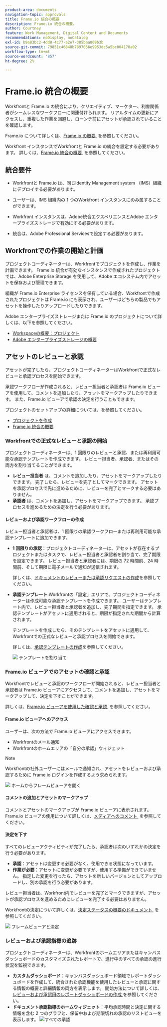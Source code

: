 ```yaml
---
product-area: documents
navigation-topic: approvals
title: Frame.io 統合の概要
description: Frame.io 統合の概要。
author: Courtney
feature: Work Management, Digital Content and Documents
recommendations: noDisplay, noCatalog
exl-id: b9a83bc2-4dd8-4c77-a2e7-385baa809b3b
source-git-commit: 79851c46848b7897056e9953dc5a5bc004170a02
workflow-type: tm+mt
source-wordcount: '857'
ht-degree: 2%

---
```


# Frame.io 統合の概要

Workfrontと Frame.io の統合により、クリエイティブ、マーケター、利害関係者がシームレスなワークフローに関連付けられます。 リアルタイムの更新にアクセスし、重複した作業を回避し、ローンチ前にアセットが承認されていることを確認します。

Frame.io について詳しくは、[Frame.io の概要 &#x200B;](https://support.frame.io/en/collections/49298-getting-started) を参照してください。

Workfront インスタンスでWorkfrontと Frame.io の統合を設定する必要があります。 詳しくは、[Frame.io 統合の概要 &#x200B;](/help/quicksilver/review-and-approve-work/native-integrations/frame-io/frame-int-overview.md#integration-requirements) を参照してください。

## 統合要件

* Workfrontと Frame.io は、同じIdentity Management system （IMS）組織にデプロイする必要があります。

* ユーザーは、IMS 組織内の 1 つのWorkfront インスタンスにのみ属することができます。

* Workfront インスタンスは、Adobe統合エクスペリエンスとAdobe エンタープライズストレージで有効にする必要があります。

* 統合は、Adobe Professional Servicesで設定する必要があります。

## Workfrontでの作業の開始と計画

プロジェクトコーディネーターは、Workfrontでプロジェクトを作成し、作業を計画できます。 Frame.io 統合が有効なインスタンスで作成されたプロジェクトでは、Adobe Enterprise Storage を使用して、Adobe エコシステム内でアセットを保存および管理できます。

組織が Frame.io Enterprise ライセンスを保有している場合、Workfrontで作成されたプロジェクトは Frame.io にも表示され、ユーザーはどちらの製品でもアセットを操作したりアップロードしたりできます。

Adobe エンタープライズストレージまたは Frame.io のプロジェクトについて詳しくは、以下を参照してください。

* [Workspaceの概要：プロジェクト &#x200B;](https://help.frame.io/en/articles/9101001-workspace-overview#h_d9f8654895)
* [Adobe エンタープライズストレージの概要](/help/quicksilver/review-and-approve-work/esm-overview.md)

## アセットのレビューと承認

アセットが完了したら、プロジェクトコーディネーターはWorkfrontで正式なレビューと承認プロセスを開始できます。

承認ワークフローが作成されると、レビュー担当者と承認者は Frame.io ビューアを使用して、コメントを追加したり、アセットをマークアップしたりできます。 また、Frame.io ビューアで承認の決定を行うこともできます。

プロジェクトのセットアップの詳細については、を参照してください。

* [プロジェクトを作成](/help/quicksilver/manage-work/projects/create-projects/create-project.md)
* [Frame.io 統合の概要](/help/quicksilver/review-and-approve-work/native-integrations/frame-io/frame-int-overview.md)

### Workfrontでの正式なレビューと承認の開始

プロジェクトコーディネーターは、1 回限りのレビューと承認、または再利用可能な承認テンプレートを作成できます。 レビュー担当者、承認者、またはその両方を割り当てることができます。

* **レビュー担当者** は、コメントを追加したり、アセットをマークアップしたりできます。 完了したら、レビューを完了としてマークできます。 アセットを承認プロセスで先に進めるために、レビューを完了とマークする必要はありません。
* **承認者** は、コメントを追加し、アセットをマークアップできます。 承認プロセスを進めるための決定を行う必要があります。

#### レビューおよび承認ワークフローの作成

レビュー担当者と承認者は、1 回限りの承認ワークフローまたは再利用可能な承認テンプレートに追加できます。

* **1 回限りの承認**：プロジェクトコーディネーターは、アセットが存在するプロジェクトまたはタスクで、レビュー担当者と承認者を割り当て、完了期限を設定できます。 レビュー担当者と承認者には、期限の 72 時間前、24 時間前、そして期限に電子メールで通知が送信されます。

  詳しくは、[ドキュメントのレビューまたは承認リクエストの作成](/help/quicksilver/review-and-approve-work/document-reviews-and-approvals/manage-document-approvals/create-a-document-approval.md)を参照してください。

* **承認テンプレート**:Workfrontの「設定」エリアで、プロジェクトコーディネーターは作成可能な承認テンプレートを作成できます。 ユーザーはテンプレート内で、レビュー担当者と承認者を追加し、完了期間を指定できます。 承認テンプレートがアセットに適用されると、期限が指定された期間から計算されます。

  テンプレートを作成したら、そのテンプレートをアセットに適用して、Workfrontでの正式なレビューと承認プロセスを開始できます。

  詳しくは、[承認テンプレートの作成](/help/quicksilver/review-and-approve-work/document-reviews-and-approvals/manage-document-approvals/create-approval-template.md)を参照してください。


  ![&#x200B; テンプレートを割り当て &#x200B;](assets/assign-template.png)

### Frame.io ビューアでのアセットの確認と承認

Workfrontでレビューと承認のワークフローが開始されると、レビュー担当者と承認者は Frame.io ビューアにアクセスして、コメントを追加し、アセットをマークアップして、決定を下すことができます。

詳しくは、[Frame.io ビューアを使用した確認と承認 &#x200B;](/help/quicksilver/review-and-approve-work/document-reviews-and-approvals/review-with-frame.md) を参照してください。

#### Frame.io ビューアへのアクセス

ユーザーは、次の方法で Frame.io ビューアにアクセスできます。

* Workfrontのメール通知
* Workfrontのホームエリアの「自分の承認」ウィジェット

>[!NOTE]
>
>Workfrontの社外ユーザーにはメールで通知され、アセットをレビューおよび承認するために Frame.io ログインを作成するよう求められます。

![&#x200B; ホームからフレームビューアを開く &#x200B;](assets/open-fio-viewwer.png)

#### コメントの追加とアセットのマークアップ

コメントとアセットのマークアップが Frame.io ビューアに表示されます。 Frame.io ビューアの使用について詳しくは、[&#x200B; メディアへのコメント &#x200B;](https://help.frame.io/en/articles/9105251-commenting-on-your-media) を参照してください。

#### 決定を下す

すべてのレビューアクティビティが完了したら、承認者は次のいずれかの決定を行う必要があります。

* **承認**：アセットは変更する必要がなく、使用できる状態になっています。
* **作業が必要**：アセットに変更が必要ですが、使用する準備ができていません。 指定した変更を行ったら、アセットを新しいバージョンとしてアップロードし、別の承認を行う必要があります。<!--is the same approval workflow automatically applied? Does the coordinator have to do anything to get the approval going? -->

レビュー担当者は、Workfront内でレビューを完了とマークできますが、アセットが承認プロセスを進めるためにレビューを完了する必要はありません。

Workfrontの決定について詳しくは、[&#x200B; 決定ステータスの概要のドキュメント &#x200B;](/help/quicksilver/review-and-approve-work/document-reviews-and-approvals/manage-document-approvals/document-approval-status.md) を参照してください。

![&#x200B; フレームビューアと決定 &#x200B;](assets/decision-fio.png)


### レビューおよび承認指標の追跡

プロジェクトコーディネーターは、Workfrontのホームエリアまたはキャンバスダッシュボードのカスタマイズされたレポートで、進行中のすべての承認の進行状況を監視できます。

* **カスタムダッシュボード**：キャンバスダッシュボード領域でレポートダッシュボードを作成して、統合された承認機能を使用したレビューと承認に関する情報の概要と詳細情報の両方を表示します。 開始方法について詳しくは、[&#x200B; レビューおよび承認用のレポートダッシュボードの作成 &#x200B;](/help/quicksilver/review-and-approve-work/document-reviews-and-approvals/create-review-and-approval-dashboard.md) を参照してください。
* **ドキュメント承認指標のホームウィジェット**：平均承認時間と決定に関する情報を含む 2 つのグラフと、保留中および期限切れの承認のリストビューを表示します。
  ![すべての承認](assets/all-approvals.png)